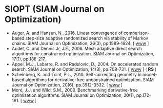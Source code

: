 # SIOPT (SIAM Journal on Optimization)

* Auger, A. and Hansen, N., 2016. Linear convergence of comparison-based step-size adaptive randomized search via stability of Markov chains. SIAM Journal on Optimization, 26(3), pp.1589-1624. [ [www](https://epubs.siam.org/doi/abs/10.1137/140984038) ]
* Audet, C. and Dennis Jr, J.E., 2006. Mesh adaptive direct search algorithms for constrained optimization. SIAM Journal on Optimization, 17(1), pp.188-217.
* Appel, M.J., Labarre, R. and Radulovic, D., 2004. On accelerated random search. SIAM Journal on Optimization, 14(3), pp.708-731. [ [www](https://epubs.siam.org/doi/abs/10.1137/S105262340240063X) ] ( **RS** )
* Scheinberg, K. and Toint, P.L., 2010. Self-correcting geometry in model-based algorithms for derivative-free unconstrained optimization. SIAM Journal on Optimization, 20(6), pp.3512-3532. [ [www](https://epubs.siam.org/doi/abs/10.1137/090748536) ]
* Moré, J.J. and Wild, S.M., 2009. Benchmarking derivative-free optimization algorithms. SIAM Journal on Optimization, 20(1), pp.172-191. [ [www](https://epubs.siam.org/doi/abs/10.1137/080724083?journalCode=sjope8) ]
